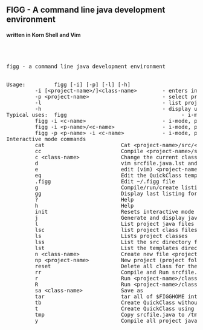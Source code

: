 
## FIGG - A command line java development environment
#### written in Korn Shell and Vim
<pre>



figg - a command line java development environment


Usage:         figg [-i] [-p] [-l] [-h]
         -i [&ltproject-name&gt/]&ltclass-name&gt        - enters interactive mode (i-mode)
         -p &ltproject-name&gt                       - select project (project folder)
         -l                                      - list project folder
         -h                                      - display usage
Typical uses:  figg                                    - i-mode, project=., class-name == Main&gt
         figg -i &ltc-name&gt                        - i-mode, project=., class-name=&ltc-name&gt
         figg -i &ltp-name&gt/&ltc-name&gt               - i-mode, project=&ltp-name&gt, class-name=&ltc-name&gt
         figg -p &ltp-name&gt -i &ltc-name&gt            - i-mode, project=&ltp-name&gt, class-name=&ltc-name&gt
Interactive mode commands
         cat                        Cat &ltproject-name&gt/src/&ltclass-name&gt.java
         cc                         Compile &ltproject-name&gt/src/&ltclass-name&gt.java"
         c &ltclass-name&gt             Change the current class"
         d                          vim srcfile.java.lst and srcfile.java.java
         e                          edit (vim) &ltproject-name&gt/src/&ltclass-name&gt.java"
         eq                         Edit the QuickClass template
         .figg                      Edit ~/.figg file   
         g                          Compile/run/create listing for &ltproject-name&gt/classes/&ltclass-name&gt"
         gg                         Display last listing for &ltproject-name&gt/classes/&ltclass-name&gt
         ?                          Help                
         h                          Help                
         init                       Resets interactive mode (sets to Main/Main)
         j                          Generate and display javadoc &ltproject-name&gt/classes/&ltclass-name&gt.java
         l                          List project java files
         lsc                        list project class files
         ls                         Lists project classes
         lss                        List the src directory for &ltproject-name&gt
         lst                        List the templates directory
         n &ltclass-name&gt             Create new file &ltproject-name&gt/src/&ltclass-name&gt.java
         np &ltproject-name&gt          New project (project folder with sub folders)
         reset                      Delete all class for the current project
         rr                         Compile and Run srcfile.java
         r                          Run &ltproject-name&gt/classes/&ltclass-name&gt.class
         R                          Run &ltproject-name&gt/classes/&ltclass-name&gt.class in split window
         sa &ltclass-name&gt            Save as             
         tar                        tar all of $FIGGHOME into $FIGGHOME/archives
         tb                         Create QuickClass without using a template (blank QuickClass)
         t                          Create QuickClass using QuickClass template
         tmp                        Copy srcfile.java to /tmp/srcfile.java
         y                          Compile all project java files


</pre>
